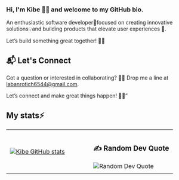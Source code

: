 ### Hi, I'm Kibe 👋🏾 and welcome to my GitHub bio.


An enthusiastic software developer🚀focused on creating innovative solutions💡and building products that elevate user experiences 🌟. 

Let’s build something great together! 🤝🏾

## 📬 Let's Connect
Got a question or interested in collaborating? 🤔✨ Drop me a line at  labanrotich6544@gmail.com.

Let’s connect and make great things happen! 📧🚀”

## My stats⚡ 

<div align="center">

<table style="width: 100%; max-width: 600px; border-collapse: collapse;">
  <tr>
    <td style="width: 50%; padding: 10px;">
      <a href="https://github.com/laban254/github-readme-stats">
        <img src="https://github-readme-stats.vercel.app/api?username=laban254&show_icons=true&theme=react&bg_color=0D1117&color=5BCDEC&line=5BCDEC&point=FFFFFF&hide_border=true&repo=github-readme-stats" alt="Kibe GitHub stats" style="max-width: 100%; height: auto;"/>
      </a>
    </td>
    <td style="width: 70%; padding: 10px; vertical-align: top;">
      <h3>✍️ Random Dev Quote</h3>
      <img src="https://quotes-github-readme.vercel.app/api?type=vetical&theme=radical" alt="Random Dev Quote" style="max-width: 140%; height: auto;"/>
    </td>
  </tr>
</table>

</div>

